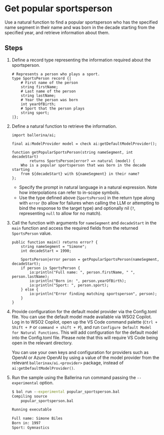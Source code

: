 # Get popular sportsperson

Use a natural function to find a popular sportsperson who has the specified name segment in their name and was born in the decade starting from the specified year, and retrieve information about them.

## Steps

1. Define a record type representing the information required about the sportsperson.

    ```ballerina
    # Represents a person who plays a sport.
    type SportsPerson record {|
        # First name of the person
        string firstName;
        # Last name of the person
        string lastName;
        # Year the person was born
        int yearOfBirth;
        # Sport that the person plays
        string sport;
    |};
    ```

2. Define a natural function to retrieve the information.

    ```ballerina
    import ballerina/ai;
   
    final ai:ModelProvider model = check ai:getDefaultModelProvider();

    function getPopularSportsPerson(string nameSegment, int decadeStart) 
            returns SportsPerson|error? => natural (model) {
        Who is a popular sportsperson that was born in the decade starting 
        from ${decadeStart} with ${nameSegment} in their name?
    };
    ```

    - Specify the prompt in natural language in a natural expression. Note how interpolations can refer to in-scope symbols.
    - Use the type defined above (`SportsPerson`) in the return type along with `error` (to allow for failures when calling the LLM or attempting to bind the response to the target type) and optionally nil (`?`, representing `null` to allow for no match).

3. Call the function with arguments for `nameSegment` and `decadeStart` in the `main` function and access the required fields from the returned `SportsPerson` value.

    ```ballerina
    public function main() returns error? {
        string nameSegment = "Simone";
        int decadeStart = 1990;

        SportsPerson|error person = getPopularSportsPerson(nameSegment, decadeStart);
        if person is SportsPerson {
            io:println("Full name: ", person.firstName, " ", person.lastName);
            io:println("Born in: ", person.yearOfBirth);
            io:println("Sport: ", person.sport);
        } else {
            io:println("Error finding matching sportsperson", person);
        }
    }
    ```

4. Provide configuration for the default model provider via the Config.toml file. You can use the default model made available via WSO2 Copilot. Log in to WSO2 Copilot, open up the VS Code command palette (`Ctrl + Shift + P` or `command + shift + P`), and run `Configure Default Model for Natural Functions`. This will add configuration for the default model into the Config.toml file. Please note that this will require VS Code being open in the relevant directory.

    You can use your own keys and configuration for providers such as OpenAI or Azure OpenAI by using a value of the model provider from the relevant `ballerinax/ai.<provider>` package, instead of `ai:getDefaultModelProvider()`.

5. Run the sample using the Ballerina run command passing the `--experimental` option.

    ```cmd
    $ bal run --experimental popular_sportsperson.bal
    Compiling source
        popular_sportsperson.bal

    Running executable

    Full name: Simone Biles
    Born in: 1997
    Sport: Gymnastics
    ```
